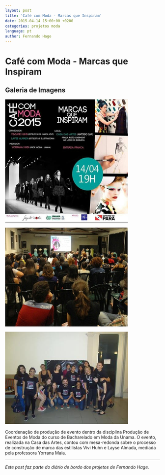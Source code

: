 ```yaml
---
layout: post
title: 'Café com Moda - Marcas que Inspiram'
date: 2015-04-14 15:00:00 +0200
categories: projetos moda
language: pt
author: Fernando Hage
---
```


# Café com Moda - Marcas que Inspiram

## Galeria de Imagens

![Café com Moda - Marcas que Inspiram](/assets/images/cafe-com-moda-marcas-que-inspiram-01.png)

![Café com Moda - Marcas que Inspiram](/assets/images/cafe-com-moda-marcas-que-inspiram-02.png)

![Café com Moda - Marcas que Inspiram](/assets/images/cafe-com-moda-marcas-que-inspiram-03.jpg)

Coordenação de produção de evento dentro da disciplina Produção de Eventos de Moda do curso de Bacharelado em Moda da Unama. O evento, realizada na Casa das Artes, contou com mesa-redonda sobre o processo de construção de marca das estilistas Vivi Huhn e Layse Almada, mediada pela professora Yorrana Maia.

---

*Este post faz parte do diário de bordo dos projetos de Fernando Hage.*